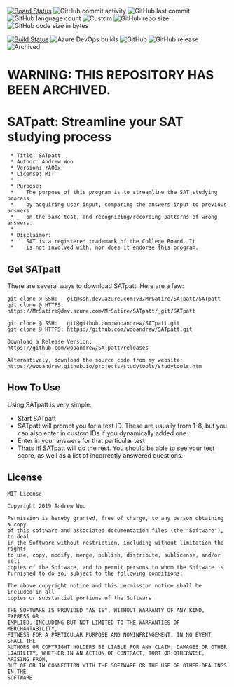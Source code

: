 [![Board Status](https://dev.azure.com/MrSatire/d2730864-d8bc-4455-85f1-0386a92cfbf6/b43272dd-ca19-42fd-bf69-abdba451b231/_apis/work/boardbadge/bac551b6-ee0a-46de-af8d-a04a70817766?columnOptions=1)](https://dev.azure.com/MrSatire/d2730864-d8bc-4455-85f1-0386a92cfbf6/_boards/board/t/b43272dd-ca19-42fd-bf69-abdba451b231/Microsoft.FeatureCategory)
![GitHub commit activity](https://img.shields.io/github/commit-activity/m/wooandrew/SATpatt.svg)
![GitHub last commit](https://img.shields.io/github/last-commit/wooandrew/SATpatt.svg)
![GitHub language count](https://img.shields.io/github/languages/count/wooandrew/SATpatt.svg)
![Custom](https://img.shields.io/badge/main_language-C%2B%2B-informational.svg)
![GitHub repo size](https://img.shields.io/github/repo-size/wooandrew/SATpatt.svg)
![GitHub code size in bytes](https://img.shields.io/github/languages/code-size/wooandrew/SATpatt.svg)
<!-- Related to Build/Release -->
[![Build Status](https://dev.azure.com/MrSatire/SATpatt/_apis/build/status/SATpatt?branchName=master)](https://dev.azure.com/MrSatire/SATpatt/_build/latest?definitionId=7&branchName=master)
![Azure DevOps builds](https://img.shields.io/azure-devops/build/MrSatire/d2730864-d8bc-4455-85f1-0386a92cfbf6/7.svg)
![GitHub](https://img.shields.io/github/license/wooandrew/SATpatt.svg)
![GitHub release](https://img.shields.io/github/release/wooandrew/SATpatt.svg)
![Archived](https://img.shields.io/badge/Archived-Yes-red.svg)

# WARNING: THIS REPOSITORY HAS BEEN ARCHIVED.
# SATpatt: Streamline your SAT studying process
```
 * Title: SATpatt
 * Author: Andrew Woo
 * Version: rA00x
 * License: MIT
 *
 * Purpose:
 *    The purpose of this program is to streamline the SAT studying process
 *    by acquiring user input, comparing the answers input to previous answers
 *    on the same test, and recognizing/recording patterns of wrong answers.
 *
 * Disclaimer:
 *    SAT is a registered trademark of the College Board. It
 *    is not involved with, nor does it endorse this program.
```
## Get SATpatt
There are several ways to download SATpatt. Here are a few:

~~~
git clone @ SSH:   git@ssh.dev.azure.com:v3/MrSatire/SATpatt/SATpatt
git clone @ HTTPS: https://MrSatire@dev.azure.com/MrSatire/SATpatt/_git/SATpatt

git clone @ SSH:   git@github.com:wooandrew/SATpatt.git  
git clone @ HTTPS: https://github.com/wooandrew/SATpatt.git

Download a Release Version:
https://github.com/wooandrew/SATpatt/releases

Alternatively, download the source code from my website:
https://wooandrew.github.io/projects/studytools/studytools.htm
~~~

## How To Use
Using SATpatt is very simple:
* Start SATpatt
* SATpatt will prompt you for a test ID. These are usually from 1-8, but you can also enter in custom IDs if you dynamically added one.
* Enter in your answers for that particular test
* Thats it! SATpatt will do the rest. You should be able to see your test score, as well as a list of incorrectly answered questions.

## License
```
MIT License

Copyright 2019 Andrew Woo

Permission is hereby granted, free of charge, to any person obtaining a copy 
of this software and associated documentation files (the "Software"), to deal 
in the Software without restriction, including without limitation the rights 
to use, copy, modify, merge, publish, distribute, sublicense, and/or sell 
copies of the Software, and to permit persons to whom the Software is 
furnished to do so, subject to the following conditions:

The above copyright notice and this permission notice shall be included in all 
copies or substantial portions of the Software.

THE SOFTWARE IS PROVIDED "AS IS", WITHOUT WARRANTY OF ANY KIND, EXPRESS OR 
IMPLIED, INCLUDING BUT NOT LIMITED TO THE WARRANTIES OF MERCHANTABILITY, 
FITNESS FOR A PARTICULAR PURPOSE AND NONINFRINGEMENT. IN NO EVENT SHALL THE 
AUTHORS OR COPYRIGHT HOLDERS BE LIABLE FOR ANY CLAIM, DAMAGES OR OTHER 
LIABILITY, WHETHER IN AN ACTION OF CONTRACT, TORT OR OTHERWISE, ARISING FROM, 
OUT OF OR IN CONNECTION WITH THE SOFTWARE OR THE USE OR OTHER DEALINGS IN THE 
SOFTWARE.
```
